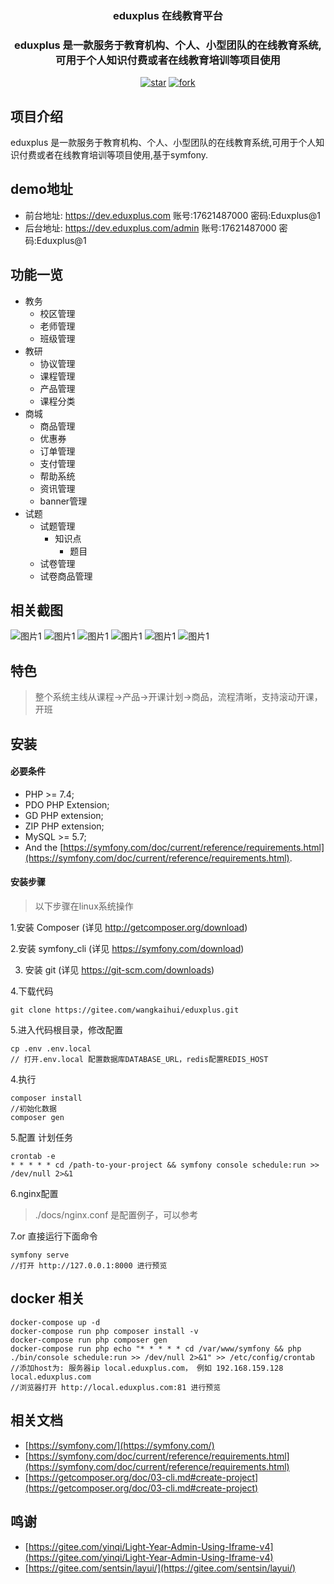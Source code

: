 <div align="center"><h3 align="center">eduxplus 在线教育平台</h3></div>
<div align="center"><h3 align="center">eduxplus 是一款服务于教育机构、个人、小型团队的在线教育系统,可用于个人知识付费或者在线教育培训等项目使用</h3></div>
 
<p align="center">
    <a href='https://gitee.com/wangkaihui/eduxplus/stargazers'><img src='https://gitee.com/wangkaihui/eduxplus/badge/star.svg?theme=dark' alt='star'></img></a>
    <a href='https://gitee.com/wangkaihui/eduxplus/members'><img src='https://gitee.com/wangkaihui/eduxplus/badge/fork.svg?theme=dark' alt='fork'></img></a>
</p>

## 项目介绍
eduxplus 是一款服务于教育机构、个人、小型团队的在线教育系统,可用于个人知识付费或者在线教育培训等项目使用,基于symfony.

## demo地址
- 前台地址: https://dev.eduxplus.com  账号:17621487000 密码:Eduxplus@1
- 后台地址: https://dev.eduxplus.com/admin  账号:17621487000 密码:Eduxplus@1


## 功能一览
- 教务
  - 校区管理
  - 老师管理
  - 班级管理
- 教研
  - 协议管理
  - 课程管理
  - 产品管理
  - 课程分类
- 商城
  - 商品管理
  - 优惠券
  - 订单管理
  - 支付管理
  - 帮助系统
  - 资讯管理
  - banner管理
- 试题
  - 试题管理
    - 知识点
      - 题目
  - 试卷管理
  - 试卷商品管理


## 相关截图
![图片1](docs/screens/admin-01.png)
![图片1](docs/screens/admin-02.png)
![图片1](docs/screens/admin-03.png)
![图片1](docs/screens/admin-04.png)
![图片1](docs/screens/admin-05.png)
![图片1](docs/screens/admin-06.png)
## 特色
> 整个系统主线从课程->产品->开课计划->商品，流程清晰，支持滚动开课，开班
## 安装

#### 必要条件

- PHP >= 7.4;
- PDO PHP Extension;
- GD PHP extension;
- ZIP PHP extension;
- MySQL >= 5.7;
- And the [https://symfony.com/doc/current/reference/requirements.html](https://symfony.com/doc/current/reference/requirements.html).

#### 安装步骤
> 以下步骤在linux系统操作

1.安装 Composer (详见 http://getcomposer.org/download)

2.安装 symfony_cli (详见 https://symfony.com/download)

3. 安装 git (详见 https://git-scm.com/downloads)

4.下载代码
```$shell
git clone https://gitee.com/wangkaihui/eduxplus.git
```

5.进入代码根目录，修改配置

```$shell
cp .env .env.local
// 打开.env.local 配置数据库DATABASE_URL，redis配置REDIS_HOST
```

4.执行

```$php
composer install
//初始化数据
composer gen
```

5.配置 计划任务 

```$shell
crontab -e
* * * * * cd /path-to-your-project && symfony console schedule:run >> /dev/null 2>&1
```
6.nginx配置
> ./docs/nginx.conf 是配置例子，可以参考

7.or 直接运行下面命令
```$shell
symfony serve
//打开 http://127.0.0.1:8000 进行预览
```

## docker 相关

```$shell
docker-compose up -d
docker-compose run php composer install -v
docker-compose run php composer gen
docker-compose run php echo "* * * * * cd /var/www/symfony && php ./bin/console schedule:run >> /dev/null 2>&1" >> /etc/config/crontab
//添加host为: 服务器ip local.eduxplus.com， 例如 192.168.159.128 local.eduxplus.com
//浏览器打开 http://local.eduxplus.com:81 进行预览
```

## 相关文档

 - [https://symfony.com/](https://symfony.com/)
 - [https://symfony.com/doc/current/reference/requirements.html](https://symfony.com/doc/current/reference/requirements.html)
 - [https://getcomposer.org/doc/03-cli.md#create-project](https://getcomposer.org/doc/03-cli.md#create-project)

## 鸣谢
 - [https://gitee.com/yinqi/Light-Year-Admin-Using-Iframe-v4](https://gitee.com/yinqi/Light-Year-Admin-Using-Iframe-v4)
 - [https://gitee.com/sentsin/layui/](https://gitee.com/sentsin/layui/)
 
